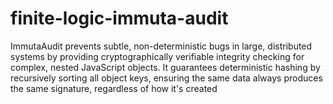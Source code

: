 # finite-logic-immuta-audit
ImmutaAudit prevents subtle, non-deterministic bugs in large, distributed systems by providing cryptographically verifiable integrity checking for complex, nested JavaScript objects. It guarantees deterministic hashing by recursively sorting all object keys, ensuring the same data always produces the same signature, regardless of how  it's created
